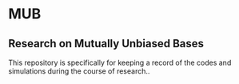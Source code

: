 # MUB
Research on Mutually Unbiased Bases
---

This repository is specifically for keeping a record of the codes and simulations during the course of research.. 

